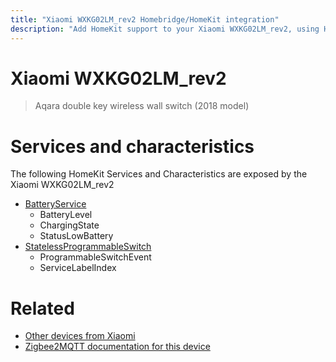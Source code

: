 ```yaml
---
title: "Xiaomi WXKG02LM_rev2 Homebridge/HomeKit integration"
description: "Add HomeKit support to your Xiaomi WXKG02LM_rev2, using Homebridge, Zigbee2MQTT and homebridge-z2m."
---
```

<!---
This file has been GENERATED using src/docgen/docgen.ts
DO NOT EDIT THIS FILE MANUALLY!
-->
# Xiaomi WXKG02LM_rev2
> Aqara double key wireless wall switch (2018 model)


# Services and characteristics
The following HomeKit Services and Characteristics are exposed by
the Xiaomi WXKG02LM_rev2

* [BatteryService](../../battery.md)
  * BatteryLevel
  * ChargingState
  * StatusLowBattery
* [StatelessProgrammableSwitch](../../action.md)
  * ProgrammableSwitchEvent
  * ServiceLabelIndex


# Related
* [Other devices from Xiaomi](../index.md#xiaomi)
* [Zigbee2MQTT documentation for this device](https://www.zigbee2mqtt.io/devices/WXKG02LM_rev2.html)